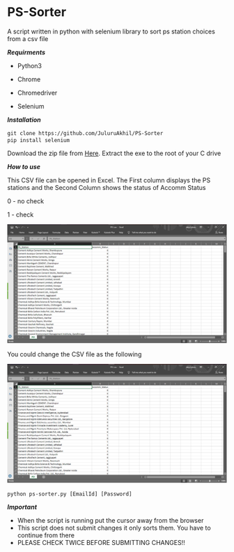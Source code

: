 # PS-Sorter
A script written in python with selenium library to sort ps station choices from a csv file

***Requirments***

- Python3

- Chrome

- Chromedriver

- Selenium

***Installation***

```
git clone https://github.com/JuluruAkhil/PS-Sorter
pip install selenium
```
Download the zip file from [Here](https://chromedriver.storage.googleapis.com/index.html?path=73.0.3683.68/).
 Extract the exe to the root of your C drive
 
 ***How to use***
 
 This CSV file can be opened in Excel. The First column displays the PS stations and the Second Column shows the status of Accomm Status 
 
 0 - no check
 
 1 - check
 
![alt text](https://github.com/JuluruAkhil/PS-Sorter/blob/master/Default.png)


You could change the CSV file as the following

![alt text](https://github.com/JuluruAkhil/PS-Sorter/blob/master/Changed.png)

```
python ps-sorter.py [EmailId] [Password]
```

***Important***
- When the script is running put the cursor away from the browser
- This script does not submit changes it only sorts them. You have to continue from there
- PLEASE CHECK TWICE BEFORE SUBMITTING CHANGES!!
